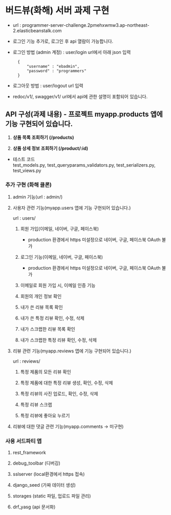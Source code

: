 # 버드뷰(화해) 서버 과제 구현


- url : programmer-server-challenge.2pmehxwmw3.ap-northeast-2.elasticbeanstalk.com 


- 로그인 기능 추가로, 로그인 후 api 열람이 가능합니다.

- 로그인 방법 (admin 계정) : user/login url에서 아래 json 입력


        {
            "username" : "ebadmin",
            "password" : "programmers"
        }

- 로그아웃 방법 : user/logout url 입력

- redoc/v1/, swagger/v1/ url에서 api에 관한 설명이 포함되어 있습니다.

## API 구성(과제 내용) - 프로젝트 myapp.products 앱에 기능 구현되어 있습니다.


1. **상품 목록 조회하기 (/products)**

2. **상품 상세 정보 조회하기 (/product/:id)**

- 테스트 코드  
    test_models.py, test_queryparams_validators.py, test_serializers.py, test_views.py 

### 추가 구현 (화해 클론)


1. admin 기능(url : admin/)

2. 사용자 관련 기능(myapp.users 앱에 기능 구현되어 있습니다.)

    url : users/

    1) 회원 가입(이메일, 네이버, 구글, 페이스북)
        - production 환경에서 https 미설정으로 네이버, 구글, 페이스북 OAuth 불가

    2) 로그인 기능(이메일, 네이버, 구글, 페이스북)
        - production 환경에서 https 미설정으로 네이버, 구글, 페이스북 OAuth 불가

    3) 이메일로 회원 가입 시, 이메일 인증 기능

    4) 회원의 개인 정보 확인

    5) 내가 쓴 리뷰 목록 확인

    6) 내가 쓴 특정 리뷰 확인, 수정, 삭제

    5) 내가 스크랩한 리뷰 목록 확인

    6) 내가 스크랩한 특정 리뷰 확인, 수정, 삭제


3. 리뷰 관련 기능(myapp.reviews 앱에 기능 구현되어 있습니다.)

    url : reviews/

    1) 특정 제품의 모든 리뷰 확인

    2) 특정 제품에 대한 특정 리뷰 생성, 확인, 수정, 삭제

    3) 특정 리뷰의 사진 업로드, 확인, 수정, 삭제

    4) 특정 리뷰 스크랩

    5) 특정 리뷰에 좋아요 누르기


4. 리뷰에 대한 댓글 관련 기능(myapp.comments -> 미구현)



### 사용 서드파티 앱

1. rest_framework

2. debug_toolbar (디버깅)

3. sslserver (local환경에서 https 접속)

4. django_seed (가짜 데이터 생성)

5. storages (static 파일, 업로드 파일 관리)

6. drf_yasg (api 문서화)
    




